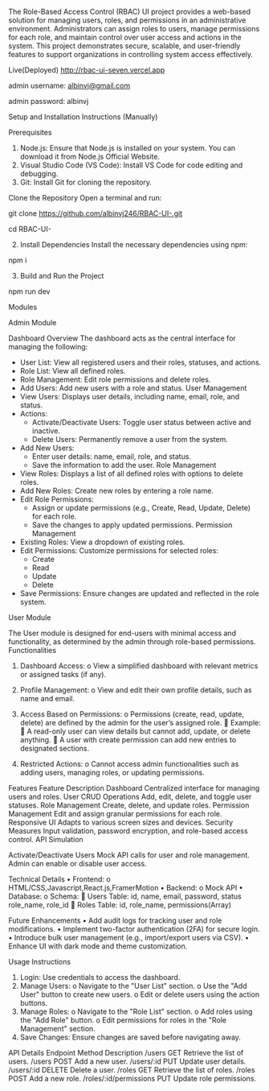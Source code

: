 The Role-Based Access Control (RBAC) UI project provides a web-based solution for managing users, roles, and permissions in an administrative environment. Administrators can assign roles to users, manage permissions for each role, and maintain control over user access and actions in the system. This project demonstrates secure, scalable, and user-friendly features to support organizations in controlling system access effectively.

Live(Deployed)
http://rbac-ui-seven.vercel.app

admin username: albinvj@gmail.com

admin password: albinvj

Setup and Installation Instructions (Manually)

Prerequisites
1.	Node.js: Ensure that Node.js is installed on your system. You can download it from Node.js Official Website.
2.	Visual Studio Code (VS Code): Install VS Code for code editing and debugging.
3.	Git: Install Git for cloning the repository.

Clone the Repository
Open a terminal and run:

git clone https://github.com/albinvj246/RBAC-UI-.git

cd RBAC-UI-

2. Install Dependencies
Install the necessary dependencies using npm:

npm i

3. Build and Run the Project

npm run dev









Modules

Admin Module

Dashboard Overview
The dashboard acts as the central interface for managing the following:
- User List: View all registered users and their roles, statuses, and actions.
- Role List: View all defined roles.
- Role Management: Edit role permissions and delete roles.
- Add Users: Add new users with a role and status.
User Management
- View Users: Displays user details, including name, email, role, and status.
- Actions:
  - Activate/Deactivate Users: Toggle user status between active and inactive.
  - Delete Users: Permanently remove a user from the system.
- Add New Users:
  - Enter user details: name, email, role, and status.
  - Save the information to add the user.
Role Management
- View Roles: Displays a list of all defined roles with options to delete roles.
- Add New Roles: Create new roles by entering a role name.
- Edit Role Permissions:
  - Assign or update permissions (e.g., Create, Read, Update, Delete) for each role.
  - Save the changes to apply updated permissions.
Permission Management
- Existing Roles: View a dropdown of existing roles.
- Edit Permissions: Customize permissions for selected roles:
  - Create
  - Read
  - Update
  - Delete
- Save Permissions: Ensure changes are updated and reflected in the role system.

User Module

The User module is designed for end-users with minimal access and functionality, as determined by the admin through role-based permissions.
Functionalities
1.	Dashboard Access:
o	View a simplified dashboard with relevant metrics or assigned tasks (if any).

2.	Profile Management:
o	View and edit their own profile details, such as name and email.
3.	Access Based on Permissions:
o	Permissions (create, read, update, delete) are defined by the admin for the user’s assigned role.
	Example:
	A read-only user can view details but cannot add, update, or delete anything.
	A user with create permission can add new entries to designated sections.
4.	Restricted Actions:
o	Cannot access admin functionalities such as adding users, managing roles, or updating permissions.



Features
Feature	Description
Dashboard	Centralized interface for managing users and roles.
User CRUD Operations	Add, edit, delete, and toggle user statuses.
Role Management	Create, delete, and update roles.
Permission Management	Edit and assign granular permissions for each role.
Responsive UI	Adapts to various screen sizes and devices.
Security Measures	Input validation, password encryption, and role-based access control.
API Simulation

Activate/Deactivate Users	Mock API calls for user and role management.
Admin can enable or disable user access.


Technical Details
•	Frontend:
o	HTML/CSS,Javascript,React.js,FramerMotion
•	Backend:
o	Mock API
•	Database:
o	Schema:
	Users Table: id, name, email, password, status role_name, role_id
	Roles Table: id, role_name, permissions(Array)


Future Enhancements
•	Add audit logs for tracking user and role modifications.
•	Implement two-factor authentication (2FA) for secure login.
•	Introduce bulk user management (e.g., import/export users via CSV).
•	Enhance UI with dark mode and theme customization.


 Usage Instructions
1.	Login: Use credentials to access the dashboard.
2.	Manage Users:
o	Navigate to the "User List" section.
o	Use the "Add User" button to create new users.
o	Edit or delete users using the action buttons.
3.	Manage Roles:
o	Navigate to the "Role List" section.
o	Add roles using the "Add Role" button.
o	Edit permissions for roles in the "Role Management" section.
4.	Save Changes: Ensure changes are saved before navigating away.


API Details
Endpoint	Method	Description
/users	GET	Retrieve the list of users.
/users	POST	Add a new user.
/users/:id	PUT	Update user details.
/users/:id	DELETE	Delete a user.
/roles	GET	Retrieve the list of roles.
/roles	POST	Add a new role.
/roles/:id/permissions	PUT	Update role permissions.


